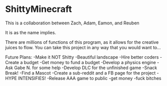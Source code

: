 ShittyMinecraft
===============
This is a collaboration between Zach, Adam, Eamon, and Reuben

It is as the name implies.

There are millions of functions of this program, as it allows for the creative juices to flow.
You can take this project in any way that you would want to...

Future Plans:
-Make it NOT Shitty
-Beautiful landscape
-Hire better coders
-Create a budget
-Get money to fund a budget
-Develop a physics engine
-Ask Gabe N. for some help
-Develop DLC for the unfinished game
-Snack Break!
-Find a Mascot
-Create a sub-reddit and a FB page for the project
-HYPE INTENSIFIES!
-Release AAA game to public
-get money
-fuck bitches

